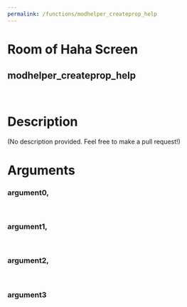 ```yaml
---
permalink: /functions/modhelper_createprop_help
---
```

# Room of Haha Screen  
## modhelper_createprop_help  
&nbsp;  
# Description  
(No description provided. Feel free to make a pull request!) 
&nbsp;  
# Arguments
### argument0, 

&nbsp;  
### argument1, 

&nbsp;  
### argument2, 

&nbsp;  
### argument3

&nbsp;  


